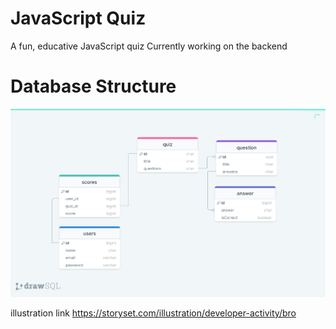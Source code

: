 # JavaScript Quiz

A fun, educative JavaScript quiz
Currently working on the backend

# Database Structure

![db](assets/database-structure.png)

illustration link 
https://storyset.com/illustration/developer-activity/bro